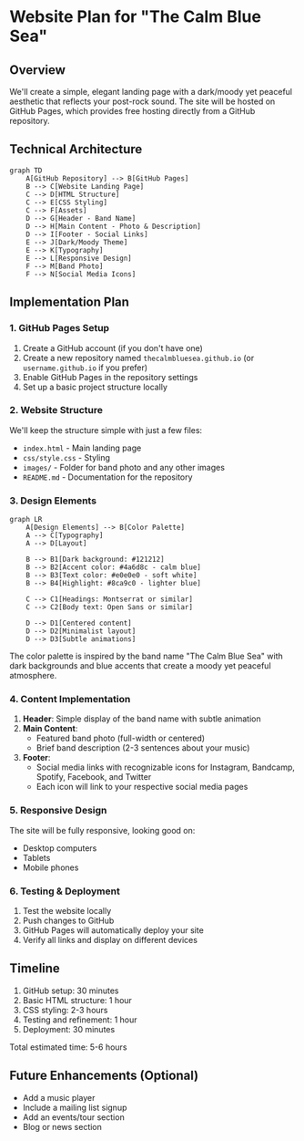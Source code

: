 # Website Plan for "The Calm Blue Sea"

## Overview
We'll create a simple, elegant landing page with a dark/moody yet peaceful aesthetic that reflects your post-rock sound. The site will be hosted on GitHub Pages, which provides free hosting directly from a GitHub repository.

## Technical Architecture

```mermaid
graph TD
    A[GitHub Repository] --> B[GitHub Pages]
    B --> C[Website Landing Page]
    C --> D[HTML Structure]
    C --> E[CSS Styling]
    C --> F[Assets]
    D --> G[Header - Band Name]
    D --> H[Main Content - Photo & Description]
    D --> I[Footer - Social Links]
    E --> J[Dark/Moody Theme]
    E --> K[Typography]
    E --> L[Responsive Design]
    F --> M[Band Photo]
    F --> N[Social Media Icons]
```

## Implementation Plan

### 1. GitHub Pages Setup
1. Create a GitHub account (if you don't have one)
2. Create a new repository named `thecalmbluesea.github.io` (or `username.github.io` if you prefer)
3. Enable GitHub Pages in the repository settings
4. Set up a basic project structure locally

### 2. Website Structure
We'll keep the structure simple with just a few files:
- `index.html` - Main landing page
- `css/style.css` - Styling
- `images/` - Folder for band photo and any other images
- `README.md` - Documentation for the repository

### 3. Design Elements

```mermaid
graph LR
    A[Design Elements] --> B[Color Palette]
    A --> C[Typography]
    A --> D[Layout]
    
    B --> B1[Dark background: #121212]
    B --> B2[Accent color: #4a6d8c - calm blue]
    B --> B3[Text color: #e0e0e0 - soft white]
    B --> B4[Highlight: #8ca9c0 - lighter blue]
    
    C --> C1[Headings: Montserrat or similar]
    C --> C2[Body text: Open Sans or similar]
    
    D --> D1[Centered content]
    D --> D2[Minimalist layout]
    D --> D3[Subtle animations]
```

The color palette is inspired by the band name "The Calm Blue Sea" with dark backgrounds and blue accents that create a moody yet peaceful atmosphere.

### 4. Content Implementation
1. **Header**: Simple display of the band name with subtle animation
2. **Main Content**: 
   - Featured band photo (full-width or centered)
   - Brief band description (2-3 sentences about your music)
3. **Footer**:
   - Social media links with recognizable icons for Instagram, Bandcamp, Spotify, Facebook, and Twitter
   - Each icon will link to your respective social media pages

### 5. Responsive Design
The site will be fully responsive, looking good on:
- Desktop computers
- Tablets
- Mobile phones

### 6. Testing & Deployment
1. Test the website locally
2. Push changes to GitHub
3. GitHub Pages will automatically deploy your site
4. Verify all links and display on different devices

## Timeline
1. GitHub setup: 30 minutes
2. Basic HTML structure: 1 hour
3. CSS styling: 2-3 hours
4. Testing and refinement: 1 hour
5. Deployment: 30 minutes

Total estimated time: 5-6 hours

## Future Enhancements (Optional)
- Add a music player
- Include a mailing list signup
- Add an events/tour section
- Blog or news section